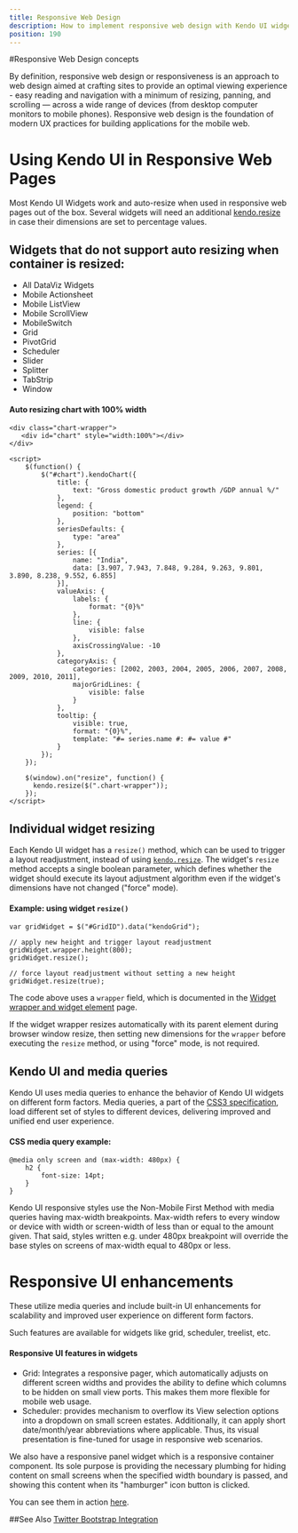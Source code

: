 ```yaml
---
title: Responsive Web Design
description: How to implement responsive web design with Kendo UI widgets.
position: 190
---
```


#Responsive Web Design concepts

By definition, responsive web design or responsiveness is an approach to web design aimed at crafting sites to provide an optimal viewing experience -
easy reading and navigation with a minimum of resizing, panning, and scrolling — across a wide range of devices (from desktop computer monitors to mobile phones).
Responsive web design is the foundation of modern UX practices for building applications for the mobile web.

# Using Kendo UI in Responsive Web Pages

Most Kendo UI Widgets work and auto-resize when used in responsive web pages out of the box. Several widgets will need an additional
[kendo.resize](/api/framework/kendo#methods-resize) in case their dimensions are set to percentage values.

## Widgets that do not support auto resizing when container is resized: ##

* All DataViz Widgets
* Mobile Actionsheet
* Mobile ListView
* Mobile ScrollView
* MobileSwitch
* Grid
* PivotGrid
* Scheduler
* Slider
* Splitter
* TabStrip
* Window

#### Auto resizing chart with 100% width

    <div class="chart-wrapper">
       <div id="chart" style="width:100%"></div>
    </div>

    <script>
        $(function() {
            $("#chart").kendoChart({
                title: {
                    text: "Gross domestic product growth /GDP annual %/"
                },
                legend: {
                    position: "bottom"
                },
                seriesDefaults: {
                    type: "area"
                },
                series: [{
                    name: "India",
                    data: [3.907, 7.943, 7.848, 9.284, 9.263, 9.801, 3.890, 8.238, 9.552, 6.855]
                }],
                valueAxis: {
                    labels: {
                        format: "{0}%"
                    },
                    line: {
                        visible: false
                    },
                    axisCrossingValue: -10
                },
                categoryAxis: {
                    categories: [2002, 2003, 2004, 2005, 2006, 2007, 2008, 2009, 2010, 2011],
                    majorGridLines: {
                        visible: false
                    }
                },
                tooltip: {
                    visible: true,
                    format: "{0}%",
                    template: "#= series.name #: #= value #"
                }
            });
        });

        $(window).on("resize", function() {
          kendo.resize($(".chart-wrapper"));
        });
    </script>

## Individual widget resizing

Each Kendo UI widget has a `resize()` method, which can be used to trigger a layout readjustment, instead of using [`kendo.resize`](/api/framework/kendo#methods-resize).
The widget's `resize` method accepts a single boolean parameter, which defines whether the widget should execute its layout adjustment algorithm
even if the widget's dimensions have not changed ("force" mode).

#### Example: using widget `resize()`

    var gridWidget = $("#GridID").data("kendoGrid");

    // apply new height and trigger layout readjustment
    gridWidget.wrapper.height(800);
    gridWidget.resize();

    // force layout readjustment without setting a new height
    gridWidget.resize(true);

The code above uses a `wrapper` field, which is documented in the [Widget wrapper and widget element](/framework/widgets/wrapper-element) page.

If the widget wrapper resizes automatically with its parent element during browser window resize,
then setting new dimensions for the `wrapper` before executing the `resize` method, or using "force" mode, is not required.

## Kendo UI and media queries

Kendo UI uses media queries to enhance the behavior of Kendo UI widgets on different form factors. Media queries, a part of the [CSS3 specification](http://www.w3.org/TR/css3-mediaqueries/), load different set of styles to different devices, delivering improved and unified end user experience.

#### CSS media query example:

    @media only screen and (max-width: 480px) {
        h2 {
            font-size: 14pt;
        }
    }

Kendo UI responsive styles use the Non-Mobile First Method with media queries having max-width breakpoints. Max-width refers to every window or device with width or screen-width of less than or equal to the amount given. That said, styles written e.g. under 480px breakpoint will override the base styles on screens of max-width equal to 480px or less.

# Responsive UI enhancements
These utilize media queries and include built-in UI enhancements for scalability and improved user experience on different form factors.


Such features are available for widgets like grid, scheduler, treelist, etc.

#### Responsive UI features in widgets ####
* Grid: Integrates a responsive pager, which automatically adjusts on different screen widths and provides the ability to define which columns to be hidden on small view ports. This makes them more flexible for mobile web usage.
* Scheduler: provides mechanism to overflow its View selection options into a dropdown on small screen estates. Additionally, it can apply short date/month/year abbreviations where applicable. Thus, its visual presentation is fine-tuned for usage in responsive web scenarios.

We also have a responsive panel widget which is a responsive container component. Its sole purpose is providing the necessary plumbing for hiding content on small screens when the specified width boundary is passed, and showing this content when its "hamburger" icon button is clicked.

You can see them in action [here](http://demos.telerik.com/kendo-ui/responsive/).

##See Also
[Twitter Bootstrap Integration](http://docs.telerik.com/kendo-ui/using-kendo-with-twitter-bootstrap)

